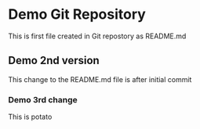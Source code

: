 # Demo Git Repository

This is first file created in Git repostory as README.md

## Demo 2nd version

This change to the README.md file is after initial commit

### Demo 3rd change

This is potato
